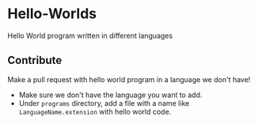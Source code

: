 # Hello-Worlds
Hello World program written in different languages

## Contribute
Make a pull request with hello world program in a language we don't have!

- Make sure we don't have the language you want to add.
- Under `programs` directory, add a file with a name like `LanguageName.extension` with hello world code.
